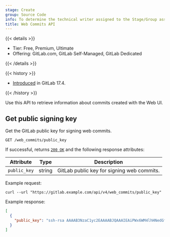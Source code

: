 ```yaml
---
stage: Create
group: Source Code
info: To determine the technical writer assigned to the Stage/Group associated with this page, see https://handbook.gitlab.com/handbook/product/ux/technical-writing/#assignments
title: Web Commits API
---
```


{{< details >}}

- Tier: Free, Premium, Ultimate
- Offering: GitLab.com, GitLab Self-Managed, GitLab Dedicated

{{< /details >}}

{{< history >}}

- [Introduced](https://gitlab.com/gitlab-org/gitlab/-/issues/442533) in GitLab 17.4.

{{< /history >}}

Use this API to retrieve information about commits created with the Web UI.

## Get public signing key

Get the GitLab public key for signing web commits.

```plaintext
GET /web_commits/public_key
```

If successful, returns [`200 OK`](rest/troubleshooting.md#status-codes) and the following
response attributes:

| Attribute    | Type   | Description                                |
|--------------|--------|--------------------------------------------|
| `public_key` | string | GitLab public key for signing web commits. |

Example request:

```shell
curl --url "https://gitlab.example.com/api/v4/web_commits/public_key"
```

Example response:

```json
[
  {
    "public_key": "ssh-rsa AAAAB3NzaC1yc2EAAAABJQAAAIEAiPWx6WM4lhHNedGfBpPJNPpZ7yKu+dnn1SJejgt4596k6YjzGGphH2TUxwKzxcKDKKezwkpfnxPkSMkuEspGRt/aZZ9wa++Oi7Qkr8prgHc4soW6NUlfDzpvZK2H5E7eQaSeP3SAwGmQKUFHCddNaP0L+hM7zhFNzjFvpaMgJw0="
  }
]
```
